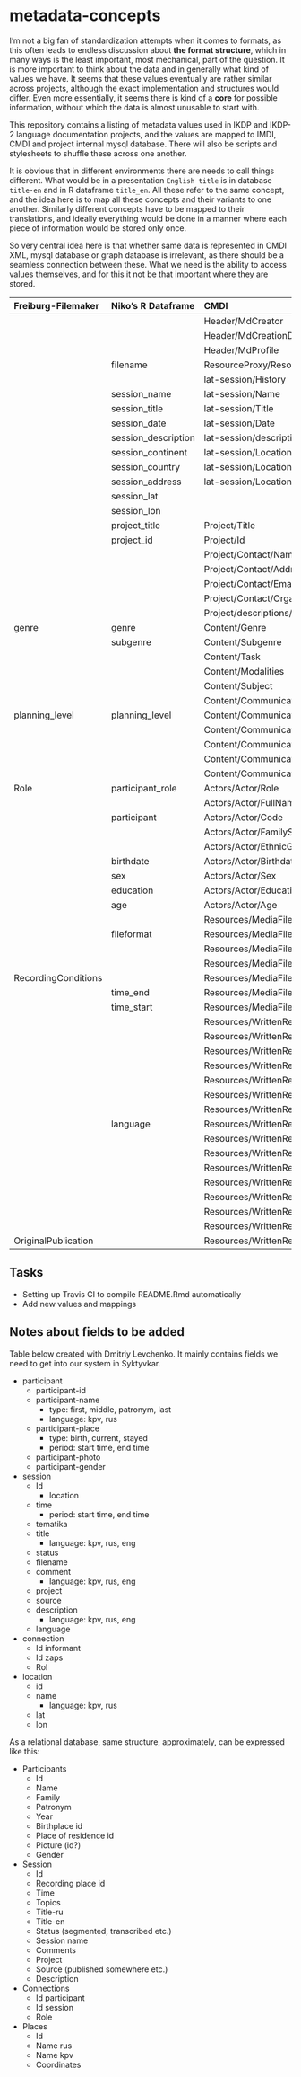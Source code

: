 metadata-concepts
=================

I’m not a big fan of standardization attempts when it comes to formats,
as this often leads to endless discussion about **the format
structure**, which in many ways is the least important, most mechanical,
part of the question. It is more important to think about the data and
in generally what kind of values we have. It seems that these values
eventually are rather similar across projects, although the exact
implementation and structures would differ. Even more essentially, it
seems there is kind of a **core** for possible information, without
which the data is almost unusable to start with.

This repository contains a listing of metadata values used in IKDP and
IKDP-2 language documentation projects, and the values are mapped to
IMDI, CMDI and project internal mysql database. There will also be
scripts and stylesheets to shuffle these across one another.

It is obvious that in different environments there are needs to call
things different. What would be in a presentation `English title` is in
database `title-en` and in R dataframe `title_en`. All these refer to
the same concept, and the idea here is to map all these concepts and
their variants to one another. Similarly different concepts have to be
mapped to their translations, and ideally everything would be done in a
manner where each piece of information would be stored only once.

So very central idea here is that whether same data is represented in
CMDI XML, mysql database or graph database is irrelevant, as there
should be a seamless connection between these. What we need is the
ability to access values themselves, and for this it not be that
important where they are stored.

<table>
<thead>
<tr class="header">
<th style="text-align: left;">Freiburg-Filemaker</th>
<th style="text-align: left;">Niko’s R Dataframe</th>
<th style="text-align: left;">CMDI</th>
</tr>
</thead>
<tbody>
<tr class="odd">
<td style="text-align: left;"></td>
<td style="text-align: left;"></td>
<td style="text-align: left;">Header/MdCreator</td>
</tr>
<tr class="even">
<td style="text-align: left;"></td>
<td style="text-align: left;"></td>
<td style="text-align: left;">Header/MdCreationDate</td>
</tr>
<tr class="odd">
<td style="text-align: left;"></td>
<td style="text-align: left;"></td>
<td style="text-align: left;">Header/MdProfile</td>
</tr>
<tr class="even">
<td style="text-align: left;"></td>
<td style="text-align: left;">filename</td>
<td style="text-align: left;">ResourceProxy/ResourceRef</td>
</tr>
<tr class="odd">
<td style="text-align: left;"></td>
<td style="text-align: left;"></td>
<td style="text-align: left;">lat-session/History</td>
</tr>
<tr class="even">
<td style="text-align: left;"></td>
<td style="text-align: left;">session_name</td>
<td style="text-align: left;">lat-session/Name</td>
</tr>
<tr class="odd">
<td style="text-align: left;"></td>
<td style="text-align: left;">session_title</td>
<td style="text-align: left;">lat-session/Title</td>
</tr>
<tr class="even">
<td style="text-align: left;"></td>
<td style="text-align: left;">session_date</td>
<td style="text-align: left;">lat-session/Date</td>
</tr>
<tr class="odd">
<td style="text-align: left;"></td>
<td style="text-align: left;">session_description</td>
<td style="text-align: left;">lat-session/descriptions/Description</td>
</tr>
<tr class="even">
<td style="text-align: left;"></td>
<td style="text-align: left;">session_continent</td>
<td style="text-align: left;">lat-session/Location/Continent</td>
</tr>
<tr class="odd">
<td style="text-align: left;"></td>
<td style="text-align: left;">session_country</td>
<td style="text-align: left;">lat-session/Location/Country</td>
</tr>
<tr class="even">
<td style="text-align: left;"></td>
<td style="text-align: left;">session_address</td>
<td style="text-align: left;">lat-session/Location/Address</td>
</tr>
<tr class="odd">
<td style="text-align: left;"></td>
<td style="text-align: left;">session_lat</td>
<td style="text-align: left;"></td>
</tr>
<tr class="even">
<td style="text-align: left;"></td>
<td style="text-align: left;">session_lon</td>
<td style="text-align: left;"></td>
</tr>
<tr class="odd">
<td style="text-align: left;"></td>
<td style="text-align: left;">project_title</td>
<td style="text-align: left;">Project/Title</td>
</tr>
<tr class="even">
<td style="text-align: left;"></td>
<td style="text-align: left;">project_id</td>
<td style="text-align: left;">Project/Id</td>
</tr>
<tr class="odd">
<td style="text-align: left;"></td>
<td style="text-align: left;"></td>
<td style="text-align: left;">Project/Contact/Name</td>
</tr>
<tr class="even">
<td style="text-align: left;"></td>
<td style="text-align: left;"></td>
<td style="text-align: left;">Project/Contact/Address</td>
</tr>
<tr class="odd">
<td style="text-align: left;"></td>
<td style="text-align: left;"></td>
<td style="text-align: left;">Project/Contact/Email</td>
</tr>
<tr class="even">
<td style="text-align: left;"></td>
<td style="text-align: left;"></td>
<td style="text-align: left;">Project/Contact/Organization</td>
</tr>
<tr class="odd">
<td style="text-align: left;"></td>
<td style="text-align: left;"></td>
<td style="text-align: left;">Project/descriptions/Description</td>
</tr>
<tr class="even">
<td style="text-align: left;">genre</td>
<td style="text-align: left;">genre</td>
<td style="text-align: left;">Content/Genre</td>
</tr>
<tr class="odd">
<td style="text-align: left;"></td>
<td style="text-align: left;">subgenre</td>
<td style="text-align: left;">Content/Subgenre</td>
</tr>
<tr class="even">
<td style="text-align: left;"></td>
<td style="text-align: left;"></td>
<td style="text-align: left;">Content/Task</td>
</tr>
<tr class="odd">
<td style="text-align: left;"></td>
<td style="text-align: left;"></td>
<td style="text-align: left;">Content/Modalities</td>
</tr>
<tr class="even">
<td style="text-align: left;"></td>
<td style="text-align: left;"></td>
<td style="text-align: left;">Content/Subject</td>
</tr>
<tr class="odd">
<td style="text-align: left;"></td>
<td style="text-align: left;"></td>
<td style="text-align: left;">Content/CommunicationContext/Interactivity</td>
</tr>
<tr class="even">
<td style="text-align: left;">planning_level</td>
<td style="text-align: left;">planning_level</td>
<td style="text-align: left;">Content/CommunicationContext/PlanningType</td>
</tr>
<tr class="odd">
<td style="text-align: left;"></td>
<td style="text-align: left;"></td>
<td style="text-align: left;">Content/CommunicationContext/Involvement</td>
</tr>
<tr class="even">
<td style="text-align: left;"></td>
<td style="text-align: left;"></td>
<td style="text-align: left;">Content/CommunicationContext/SocialContext</td>
</tr>
<tr class="odd">
<td style="text-align: left;"></td>
<td style="text-align: left;"></td>
<td style="text-align: left;">Content/CommunicationContext/EventStructure</td>
</tr>
<tr class="even">
<td style="text-align: left;"></td>
<td style="text-align: left;"></td>
<td style="text-align: left;">Content/CommunicationContext/Channel</td>
</tr>
<tr class="odd">
<td style="text-align: left;">Role</td>
<td style="text-align: left;">participant_role</td>
<td style="text-align: left;">Actors/Actor/Role</td>
</tr>
<tr class="even">
<td style="text-align: left;"></td>
<td style="text-align: left;"></td>
<td style="text-align: left;">Actors/Actor/FullName</td>
</tr>
<tr class="odd">
<td style="text-align: left;"></td>
<td style="text-align: left;">participant</td>
<td style="text-align: left;">Actors/Actor/Code</td>
</tr>
<tr class="even">
<td style="text-align: left;"></td>
<td style="text-align: left;"></td>
<td style="text-align: left;">Actors/Actor/FamilySocialRole</td>
</tr>
<tr class="odd">
<td style="text-align: left;"></td>
<td style="text-align: left;"></td>
<td style="text-align: left;">Actors/Actor/EthnicGroup</td>
</tr>
<tr class="even">
<td style="text-align: left;"></td>
<td style="text-align: left;">birthdate</td>
<td style="text-align: left;">Actors/Actor/Birthdate</td>
</tr>
<tr class="odd">
<td style="text-align: left;"></td>
<td style="text-align: left;">sex</td>
<td style="text-align: left;">Actors/Actor/Sex</td>
</tr>
<tr class="even">
<td style="text-align: left;"></td>
<td style="text-align: left;">education</td>
<td style="text-align: left;">Actors/Actor/Education</td>
</tr>
<tr class="odd">
<td style="text-align: left;"></td>
<td style="text-align: left;">age</td>
<td style="text-align: left;">Actors/Actor/Age</td>
</tr>
<tr class="even">
<td style="text-align: left;"></td>
<td style="text-align: left;"></td>
<td style="text-align: left;">Resources/MediaFile/Type</td>
</tr>
<tr class="odd">
<td style="text-align: left;"></td>
<td style="text-align: left;">fileformat</td>
<td style="text-align: left;">Resources/MediaFile/Format</td>
</tr>
<tr class="even">
<td style="text-align: left;"></td>
<td style="text-align: left;"></td>
<td style="text-align: left;">Resources/MediaFile/Size</td>
</tr>
<tr class="odd">
<td style="text-align: left;"></td>
<td style="text-align: left;"></td>
<td style="text-align: left;">Resources/MediaFile/Quality</td>
</tr>
<tr class="even">
<td style="text-align: left;">RecordingConditions</td>
<td style="text-align: left;"></td>
<td style="text-align: left;">Resources/MediaFile/RecordingConditions</td>
</tr>
<tr class="odd">
<td style="text-align: left;"></td>
<td style="text-align: left;">time_end</td>
<td style="text-align: left;">Resources/MediaFile/TimePosition/Start</td>
</tr>
<tr class="even">
<td style="text-align: left;"></td>
<td style="text-align: left;">time_start</td>
<td style="text-align: left;">Resources/MediaFile/TimePosition/End</td>
</tr>
<tr class="odd">
<td style="text-align: left;"></td>
<td style="text-align: left;"></td>
<td style="text-align: left;">Resources/WrittenResource/Date</td>
</tr>
<tr class="even">
<td style="text-align: left;"></td>
<td style="text-align: left;"></td>
<td style="text-align: left;">Resources/WrittenResource/Type</td>
</tr>
<tr class="odd">
<td style="text-align: left;"></td>
<td style="text-align: left;"></td>
<td style="text-align: left;">Resources/WrittenResource/Format</td>
</tr>
<tr class="even">
<td style="text-align: left;"></td>
<td style="text-align: left;"></td>
<td style="text-align: left;">Resources/WrittenResource/Size</td>
</tr>
<tr class="odd">
<td style="text-align: left;"></td>
<td style="text-align: left;"></td>
<td style="text-align: left;">Resources/WrittenResource/Derivation</td>
</tr>
<tr class="even">
<td style="text-align: left;"></td>
<td style="text-align: left;"></td>
<td style="text-align: left;">Resources/WrittenResource/CharacterEncoding</td>
</tr>
<tr class="odd">
<td style="text-align: left;"></td>
<td style="text-align: left;"></td>
<td style="text-align: left;">Resources/WrittenResource/ContentEncoding</td>
</tr>
<tr class="even">
<td style="text-align: left;"></td>
<td style="text-align: left;">language</td>
<td style="text-align: left;">Resources/WrittenResource/LanguageId</td>
</tr>
<tr class="odd">
<td style="text-align: left;"></td>
<td style="text-align: left;"></td>
<td style="text-align: left;">Resources/WrittenResource/Anonymized</td>
</tr>
<tr class="even">
<td style="text-align: left;"></td>
<td style="text-align: left;"></td>
<td style="text-align: left;">Resources/WrittenResource/Validation/Type</td>
</tr>
<tr class="odd">
<td style="text-align: left;"></td>
<td style="text-align: left;"></td>
<td style="text-align: left;">Resources/WrittenResource/Validation/Methodology</td>
</tr>
<tr class="even">
<td style="text-align: left;"></td>
<td style="text-align: left;"></td>
<td style="text-align: left;">Resources/WrittenResource/Validation/Level</td>
</tr>
<tr class="odd">
<td style="text-align: left;"></td>
<td style="text-align: left;"></td>
<td style="text-align: left;">Resources/WrittenResource/Access/Availability</td>
</tr>
<tr class="even">
<td style="text-align: left;"></td>
<td style="text-align: left;"></td>
<td style="text-align: left;">Resources/WrittenResource/Access/Date</td>
</tr>
<tr class="odd">
<td style="text-align: left;"></td>
<td style="text-align: left;"></td>
<td style="text-align: left;">Resources/WrittenResource/Access/Owner</td>
</tr>
<tr class="even">
<td style="text-align: left;">OriginalPublication</td>
<td style="text-align: left;"></td>
<td style="text-align: left;">Resources/WrittenResource/Access/Publisher</td>
</tr>
</tbody>
</table>

Tasks
-----

-   Setting up Travis CI to compile README.Rmd automatically
-   Add new values and mappings

Notes about fields to be added
------------------------------

Table below created with Dmitriy Levchenko. It mainly contains fields we
need to get into our system in Syktyvkar.

-   participant
    -   participant-id
    -   participant-name
        -   type: first, middle, patronym, last
        -   language: kpv, rus
    -   participant-place
        -   type: birth, current, stayed
        -   period: start time, end time
    -   participant-photo
    -   participant-gender
-   session
    -   Id
        -   location
    -   time
        -   period: start time, end time
    -   tematika
    -   title
        -   language: kpv, rus, eng
    -   status
    -   filename
    -   comment
        -   language: kpv, rus, eng
    -   project
    -   source
    -   description
        -   language: kpv, rus, eng
    -   language
-   connection
    -   Id informant
    -   Id zaps
    -   Rol
-   location
    -   id
    -   name
        -   language: kpv, rus
    -   lat
    -   lon

As a relational database, same structure, approximately, can be
expressed like this:

-   Participants
    -   Id
    -   Name
    -   Family
    -   Patronym
    -   Year
    -   Birthplace id
    -   Place of residence id
    -   Picture (id?)
    -   Gender
-   Session
    -   Id
    -   Recording place id
    -   Time
    -   Topics
    -   Title-ru
    -   Title-en
    -   Status (segmented, transcribed etc.)
    -   Session name
    -   Comments
    -   Project
    -   Source (published somewhere etc.)
    -   Description
-   Connections
    -   Id participant
    -   Id session
    -   Role
-   Places
    -   Id
    -   Name rus
    -   Name kpv
    -   Coordinates
